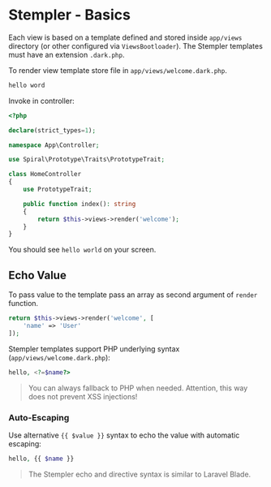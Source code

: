 # Stempler - Basics
Each view is based on a template defined and stored inside `app/views` directory (or other configured via `ViewsBootloader`).
The Stempler templates must have an extension `.dark.php`.

To render view template store file in `app/views/welcome.dark.php`.

```html
hello word
```

Invoke in controller:

```php
<?php

declare(strict_types=1);

namespace App\Controller;

use Spiral\Prototype\Traits\PrototypeTrait;

class HomeController
{
    use PrototypeTrait;

    public function index(): string
    {
        return $this->views->render('welcome');
    }
}
```

You should see `hello world` on your screen.

## Echo Value
To pass value to the template pass an array as second argument of `render` function.

```php
return $this->views->render('welcome', [
    'name' => 'User'
]);
```

Stempler templates support PHP underlying syntax (`app/views/welcome.dark.php`):

```php
hello, <?=$name?>
```

> You can always fallback to PHP when needed. Attention, this way does not prevent XSS injections!

### Auto-Escaping
Use alternative `{{ $value }}` syntax to echo the value with automatic escaping:

```php
hello, {{ $name }}
``` 

> The Stempler echo and directive syntax is similar to Laravel Blade.
